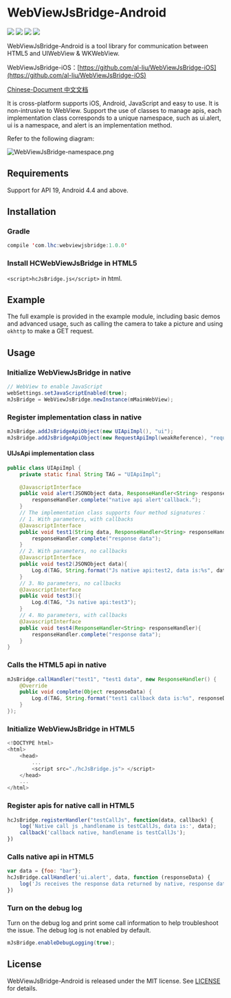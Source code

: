 # WebViewJsBridge-Android

[![](https://img.shields.io/badge/build-pass-green)](https://github.com/wendux/DSBridge-Android) [![](https://img.shields.io/badge/language-Java-brightgreen)](https://github.com/wendux/DSBridge-Android) [![](https://img.shields.io/badge/minSdkVersion-19-orange)](https://github.com/wendux/DSBridge-Android) [![](https://img.shields.io/github/license/al-liu/WebViewJsBridge-Android)](./LICENSE)

WebViewJsBridge-Android is a tool library for communication between HTML5 and UIWebView & WKWebView.

WebViewJsBridge-iOS：[https://github.com/al-liu/WebViewJsBridge-iOS](https://github.com/al-liu/WebViewJsBridge-iOS)

[Chinese-Document 中文文档](./README-CH.md)

It is cross-platform supports iOS, Android, JavaScript and easy to use. It is non-intrusive to WebView. Support the use of classes to manage apis, each implementation class corresponds to a unique namespace, such as ui.alert, ui is a namespace, and alert is an implementation method.

Refer to the following diagram:

![WebViewJsBridge-namespace.png](https://i.loli.net/2019/10/08/hdjYIevufoQr7wX.png)

## Requirements
Support for API 19, Android 4.4 and above.

## Installation

### Gradle

```java
compile 'com.lhc:webviewjsbridge:1.0.0'
```

### Install HCWebViewJsBridge in HTML5
`<script>hcJsBridge.js</script>` in html.

## Example

The full example is provided in the example module, including basic demos and advanced usage, such as calling the camera to take a picture and using `okhttp` to make a GET request.

## Usage

### Initialize WebViewJsBridge in native

```java
// WebView to enable JavaScript
webSettings.setJavaScriptEnabled(true);
mJsBridge = WebViewJsBridge.newInstance(mMainWebView);
```

### Register implementation class in native

```java
mJsBridge.addJsBridgeApiObject(new UIApiImpl(), "ui");
mJsBridge.addJsBridgeApiObject(new RequestApiImpl(weakReference), "request");
```

#### UIJsApi implementation class

```java
public class UIApiImpl {
    private static final String TAG = "UIApiImpl";
    
    @JavascriptInterface
    public void alert(JSONObject data, ResponseHandler<String> responseHandler){
        responseHandler.complete("native api alert'callback.");
    }
    // The implementation class supports four method signatures：
    // 1. With parameters, with callbacks
    @JavascriptInterface
    public void test1(String data, ResponseHandler<String> responseHandler){
        responseHandler.complete("response data");
    }
    // 2. With parameters, no callbacks
    @JavascriptInterface
    public void test2(JSONObject data){
        Log.d(TAG, String.format("Js native api:test2, data is:%s", data.toString()));
    }
    // 3. No parameters, no callbacks
    @JavascriptInterface
    public void test3(){
        Log.d(TAG, "Js native api:test3");
    }
    // 4. No parameters, with callbacks
    @JavascriptInterface
    public void test4(ResponseHandler<String> responseHandler){
        responseHandler.complete("response data");
    }
}
```

### Calls the HTML5 api in native

```java
mJsBridge.callHandler("test1", "test1 data", new ResponseHandler() {
    @Override
    public void complete(Object responseData) {
        Log.d(TAG, String.format("test1 callback data is:%s", responseData));
    }
});
```

### Initialize WebViewJsBridge in HTML5

```js
<!DOCTYPE html>
<html>
    <head>
        ...
        <script src="./hcJsBridge.js"> </script>
    </head>
    ...
</html>
```

### Register apis for native call in HTML5

```js
hcJsBridge.registerHandler("testCallJs", function(data, callback) {
    log('Native call js ,handlename is testCallJs, data is:', data);
    callback('callback native, handlename is testCallJs');
})
```

### Calls native api in HTML5

```js
var data = {foo: "bar"};
hcJsBridge.callHandler('ui.alert', data, function (responseData) {
    log('Js receives the response data returned by native, response data is', responseData);
})
```

### Turn on the debug log

Turn on the debug log and print some call information to help troubleshoot the issue. The debug log is not enabled by default.

```java
mJsBridge.enableDebugLogging(true);
```

## License
WebViewJsBridge-Android is released under the MIT license. See [LICENSE](./LICENSE) for details.


